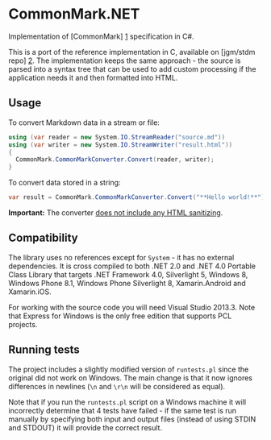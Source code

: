 # CommonMark.NET

Implementation of [CommonMark] [1] specification in C#.

This is a port of the reference implementation in C, available on [jgm/stdm repo] [2]. The implementation keeps the
same approach - the source is parsed into a syntax tree that can be used to add custom processing if the 
application needs it and then formatted into HTML.

## Usage

To convert Markdown data in a stream or file:
```C#
using (var reader = new System.IO.StreamReader("source.md"))
using (var writer = new System.IO.StreamWriter("result.html"))
{
  CommonMark.CommonMarkConverter.Convert(reader, writer);
}
```

To convert data stored in a string:
```C#
var result = CommonMark.CommonMarkConverter.Convert("**Hello world!**");
```

**Important:** The converter [does not include any HTML sanitizing][XSS].

## Compatibility

The library uses no references except for `System` - it has no external dependencies. It is cross compiled to
both .NET 2.0 and .NET 4.0 Portable Class Library that targets .NET Framework 4.0, Silverlight 5, Windows 8,
Windows Phone 8.1, Windows Phone Silverlight 8, Xamarin.Android and Xamarin.iOS.

For working with the source code you will need Visual Studio 2013.3. Note that Express for Windows is the
only free edition that supports PCL projects.

## Running tests

The project includes a slightly modified version of `runtests.pl` since the original did not work on Windows.
The main change is that it now ignores differences in newlines (`\n` and `\r\n` will be considered as equal).

Note that if you run the `runtests.pl` script on a Windows machine it will incorrectly determine that
4 tests have failed - if the same test is run manually by specifying both input and output files
(instead of using STDIN and STDOUT) it will provide the correct result.

[1]: http://commonmark.org/
[2]: https://github.com/jgm/stmd/commit/2cf0750a7a507eded4cf3c9a48fd1f924d0ce538
[XSS]: http://talk.commonmark.org/t/cross-site-scripting-issue-in-standard-markdown-example-at-try-standardmarkdown-com/55
